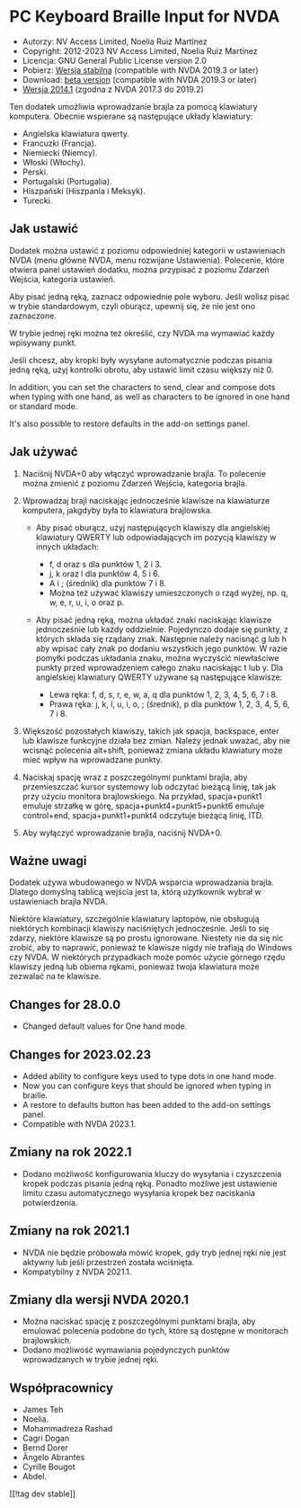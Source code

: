 # PC Keyboard Braille Input for NVDA #

* Autorzy: NV Access Limited, Noelia Ruiz Martínez
* Copyright: 2012-2023 NV Access Limited, Noelia Ruiz Martínez
* Licencja: GNU General Public License version 2.0
* Pobierz: [Wersja stabilna][1] (compatible with NVDA 2019.3 or later)
* Download: [beta version][2] (compatible with NVDA 2019.3 or later)
* [Wersja 2014.1][3] (zgodna z NVDA 2017.3 do 2019.2)

Ten dodatek umożliwia wprowadzanie brajla za pomocą klawiatury
komputera. Obecnie wspierane są następujące układy klawiatury:

* Angielska klawiatura qwerty.
* Francuzki (Francja).
* Niemiecki (Niemcy).
* Włoski (Włochy).
* Perski.
* Portugalski (Portugalia).
* Hiszpański (Hiszpania i Meksyk).
* Turecki.

## Jak ustawić

Dodatek można ustawić z poziomu odpowiedniej kategorii w ustawieniach NVDA
(menu główne NVDA, menu rozwijane Ustawienia). Polecenie, które otwiera
panel ustawień dodatku, można przypisać z poziomu Zdarzeń Wejścia, kategoria
ustawień.

Aby pisać jedną ręką, zaznacz odpowiednie pole wyboru. Jeśli wolisz pisać w
trybie standardowym, czyli oburącz, upewnij się, że nie jest ono zaznaczone.

W trybie jednej ręki można też określić, czy NVDA ma wymawiać każdy
wpisywany punkt.

Jeśli chcesz, aby kropki były wysyłane automatycznie podczas pisania jedną
ręką, użyj kontrolki obrotu, aby ustawić limit czasu większy niż 0.

In addition, you can set the characters to send, clear and compose dots when
typing with one hand, as well as characters to be ignored in one hand or
standard mode.

It's also possible to restore defaults in the add-on settings panel.

## Jak używać

1. Naciśnij NVDA+0 aby włączyć wprowadzanie brajla. To polecenie można
   zmienić z poziomu Zdarzeń Wejścia, kategoria brajla.
2. Wprowadzaj brajl naciskając jednocześnie klawisze na klawiaturze
   komputera, jakgdyby była to klawiatura brajlowska.

	* Aby pisać oburącz, użyj następujących klawiszy dla angielskiej klawiatury
	  QWERTY lub odpowiadających im pozycją klawiszy w innych układach:

		* f, d oraz s dla punktów 1, 2 i 3.
		* j, k oraz l dla punktów 4, 5 i 6.
		* A i ; (średnik) dla punktów 7 i 8.
		* Można też używać klawiszy umieszczonych o rząd wyżej, np. q, w, e, r, u,
		  i, o oraz p.

	* Aby pisać jedną ręką, można układać znaki naciskając klawisze
	  jednocześnie lub każdy oddzielnie. Pojedynczo dodaje się punkty, z
	  których składa się rządany znak. Następnie należy nacisnąć g lub h aby
	  wpisać cały znak po dodaniu wszystkich jego punktów. W razie pomyłki
	  podczas układania znaku, można wyczyścić niewłaściwe punkty przed
	  wprowadzeniem całego znaku naciskając t lub y. Dla angielskiej klawiatury
	  QWERTY używane są następujące klawisze:

		* Lewa ręka: f, d, s, r, e, w, a, q dla punktów 1, 2, 3, 4, 5, 6, 7 i 8.
		* Prawa ręka: j, k, l, u, i, o, ; (średnik), p dla punktów 1, 2, 3, 4, 5,
		  6, 7 i 8.

3. Większość pozostałych klawiszy, takich jak spacja, backspace, enter lub
   klawisze funkcyjne działa bez zmian. Należy jednak uważać, aby nie
   wcisnąć polecenia alt+shift, ponieważ zmiana układu klawiatury może mieć
   wpływ na wprowadzane punkty.
4. Naciskaj spację wraz z poszczególnymi punktami brajla, aby przemieszczać
   kursor systemowy lub odczytać bieżącą linię, tak jak przy użyciu monitora
   brajlowskiego. Na przykład, spacja+punkt1 emuluje strzałkę w górę,
   spacja+punkt4+punkt5+punkt6 emuluje control+end, spacja+punkt1+punkt4
   odczytuje bieżącą linię, ITD.
5. Aby wyłączyć wprowadzanie brajla, naciśnij NVDA+0.

## Ważne uwagi

Dodatek używa wbudowanego w NVDA wsparcia wprowadzania brajla. Dlatego
domyślną tablicą wejścia jest ta, którą użytkownik wybrał w ustawieniach
brajla NVDA.

Niektóre klawiatury, szczególnie klawiatury laptopów, nie obsługują
niektórych kombinacji klawiszy naciśniętych jednocześnie.  Jeśli to się
zdarzy, niektóre klawisze są po prostu ignorowane.  Niestety nie da się nic
zrobić, aby to naprawić, ponieważ te klawisze nigdy nie trafiają do Windows
czy NVDA.  W niektórych przypadkach może pomóc użycie górnego rzędu klawiszy
jedną lub obiema rękami, ponieważ twoja klawiatura może zezwalać na te
klawisze.


## Changes for 28.0.0

* Changed default values for One hand mode.

## Changes for 2023.02.23

* Added ability to configure keys used to type dots in one hand mode.
* Now you can configure keys that should be ignored when typing in braille.
* A restore to defaults button has been added to the add-on settings panel.
* Compatible with NVDA 2023.1.

## Zmiany na rok 2022.1

* Dodano możliwość konfigurowania kluczy do wysyłania i czyszczenia kropek
  podczas pisania jedną ręką. Ponadto możliwe jest ustawienie limitu czasu
  automatycznego wysyłania kropek bez naciskania potwierdzenia.

## Zmiany na rok 2021.1

* NVDA nie będzie próbowała mówić kropek, gdy tryb jednej ręki nie jest
  aktywny lub jeśli przestrzeń została wciśnięta.
* Kompatybilny z NVDA 2021.1.

## Zmiany dla wersji NVDA 2020.1

* Można naciskać spację z poszczególnymi punktami brajla, aby emulować
  polecenia podobne do tych, które są dostępne w monitorach brajlowskich.
* Dodano możliwość wymawiania pojedynczych punktów wprowadzanych w trybie
  jednej ręki.

## Współpracownicy

* James Teh
* Noelia.
* Mohammadreza Rashad
* Cagri Dogan
* Bernd Dorer
* Ângelo Abrantes
* Cyrille Bougot
* Abdel.

[[!tag dev stable]]

[1]: https://www.nvaccess.org/addonStore/legacy?file=pcKbBrl

[2]: https://www.nvaccess.org/addonStore/legacy?file=pcKbBrl-beta

[3]: https://www.nvaccess.org/addonStore/legacy?file=pckbbrl-o
